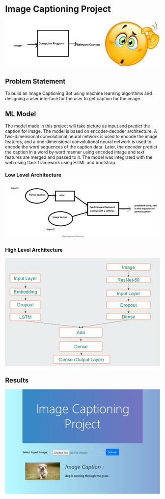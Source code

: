 # Image Captioning Project

![Idea](Images/idea.jpg)
## Problem Statement
To build an Image Captioning Bot using machine learning algorithms and designing a user interface for the user to get caption for the image.

## ML Model
The model made in this project will take picture as input and predict the caption for image. The model is based on encoder-decoder architecture. A two-dimensional convolutional neural network is used to encode the image features, and a one-dimensional convolutional neural network is used to encode the word sequences of the caption data. Later, the decoder predict the caption in a word by word manner using encoded image and text features are merged and passed to it. The model was integrated with the web using flask framework using HTML and bootstrap.

### Low Level Architecture
![Low Level Architecture](Images/low_level_architecture.jpg)

### High Level Architecture
![High Level Architecture](Images/high_level_architecture.jpg)

## Results
![Result](Images/output.JPG)

